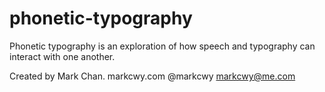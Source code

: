 # phonetic-typography

Phonetic typography is an exploration of how speech and typography can interact with one another.

Created by Mark Chan.
markcwy.com
@markcwy
markcwy@me.com
